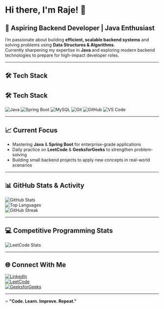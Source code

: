 # Hi there, I'm Raje! 👋  

## 🚀 Aspiring Backend Developer | Java Enthusiast  

I’m passionate about building **efficient, scalable backend systems** and solving problems using **Data Structures & Algorithms**.  
Currently sharpening my expertise in **Java** and exploring modern backend technologies to prepare for high-impact developer roles.  

---

## 🛠 Tech Stack  

## 🛠 Tech Stack  

![Java](https://img.shields.io/badge/Java-ED8B00?style=for-the-badge&logo=java&logoColor=white) 
![Spring Boot](https://img.shields.io/badge/Spring%20Boot-6DB33F?style=for-the-badge&logo=springboot&logoColor=white) 
![MySQL](https://img.shields.io/badge/MySQL-005C84?style=for-the-badge&logo=mysql&logoColor=white) 
![Git](https://img.shields.io/badge/Git-F05032?style=for-the-badge&logo=git&logoColor=white) 
![GitHub](https://img.shields.io/badge/GitHub-181717?style=for-the-badge&logo=github&logoColor=white) 
![VS Code](https://img.shields.io/badge/VS%20Code-007ACC?style=for-the-badge&logo=visualstudiocode&logoColor=white) 


---

## 📈 Current Focus  
- Mastering **Java** & **Spring Boot** for enterprise-grade applications  
- Daily practice on **LeetCode** & **GeeksforGeeks** to strengthen problem-solving  
- Building small backend projects to apply new concepts in real-world scenarios  

---

## 📊 GitHub Stats & Activity  
![GitHub Stats](https://github-readme-stats.vercel.app/api?username=Raje2433&show_icons=true&theme=radical)  
![Top Languages](https://github-readme-stats.vercel.app/api/top-langs/?username=Raje2433&layout=compact&theme=radical)  
![GitHub Streak](https://streak-stats.demolab.com?user=Raje2433&theme=radical&hide_border=true)  

---

## 💻 Competitive Programming Stats  
![LeetCode Stats](https://leetcard.jacoblin.cool/Raje_24?theme=dark&font=Baloo%202&ext=activity)  


---

## 🌐 Connect With Me  
[![LinkedIn](https://img.shields.io/badge/LinkedIn-0077B5?style=flat&logo=linkedin&logoColor=white)](https://www.linkedin.com/in/loorthu-rajeshwari/)  
[![LeetCode](https://img.shields.io/badge/LeetCode-FFA116?style=flat&logo=leetcode&logoColor=white)](https://leetcode.com/u/Raje_24/)  
[![GeeksforGeeks](https://img.shields.io/badge/GeeksforGeeks-0F9D58?style=flat&logo=geeksforgeeks&logoColor=white)](https://www.geeksforgeeks.org/user/loorthuraqrl3/)  

---

⭐ **"Code. Learn. Improve. Repeat."**
